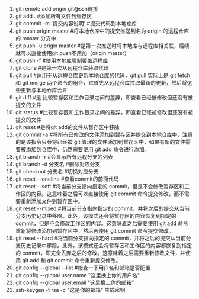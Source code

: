 1. git remote add origin git@ssh链接
2. git add . #添加所有文件到缓存区
3. git commit -m '提交内容说明' #提交代码到本地仓库
4. git push origin master #将本地仓库中的提交推送到名为 origin 的远程仓库的 master 分支中
5. git push -u origin master #是第一次推送时将本地库与远程库相关联，后续就可以直接使用git push不用加（origin master）
6. git push -f #使用本地库强制覆盖远程库
7. git clone #是第一次从远程仓库获取代码
8. git pull #适用于从远程仓库更新本地仓库的代码，git pull 实际上是 git fetch 和 git merge 两个命令的组合，它首先从远程仓库拉取最新的更新，然后将这些更新与本地仓库合并
9. git diff #是 比较暂存区和工作目录之间的差异，即查看已经被修改但还没有被提交的文件
10. git status #比较暂存区和工作目录之间的差异，即查看已经被修改但还没有被提交的文件
11. git reset #是将git add的文件从暂存区中移除
12. git commit -a #将所有已修改的文件添加到暂存区并提交到本地仓库中，注意的是该指令只会将已经被 git 管理的文件添加到暂存区中，如果有新的文件需要被添加到仓库中，仍然需要使用 git add 命令进行添加。
13. git branch -r #会显示所有远程分支的列表
14. git branch -d 分支名 #删除对应分支
15. git checkout 分支名 #切换对应分支
16. git reset --oneline #查看commit的前面代码
17. git reset --soft #将当前分支指向指定的 commit，但是不会修改暂存区和工作区的内容。这意味着之后可以直接使用 git commit 命令提交修改，而不需要重新添加文件到暂存区中。
18. git reset --mixed #将当前分支指向指定的 commit，并将之后的提交从当前分支历史记录中移除。此外，该模式还会将暂存区的内容恢复到指定的 commit，但是不会修改工作区的内容。这意味着之后需要使用 git add 命令重新将修改添加到暂存区中，然后再使用 git commit 命令提交修改。
19. git reset --hard #将当前分支指向指定的 commit，并将之后的提交从当前分支历史记录中移除。此外，该模式还会将暂存区和工作区的内容都恢复到指定的 commit，即完全丢弃之后的修改。这意味着之后需要重新修改文件，并使用 git add 和 git commit 命令重新提交修改。
20. git config --global  --list #检查一下用户名和邮箱是否配置
21. git config --global  user.name "这里换上你的用户名"
22. git config --global user.email "这里换上你的邮箱"
23. ssh-keygen -t rsa -c "这是你的邮箱" 生成密钥
